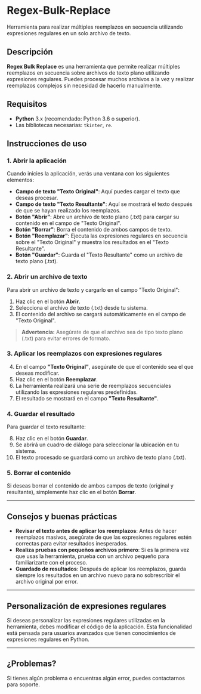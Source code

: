 # Regex-Bulk-Replace
Herramienta para realizar múltiples reemplazos en secuencia utilizando expresiones regulares en un solo archivo de texto.

## Descripción

**Regex Bulk Replace** es una herramienta que permite realizar múltiples reemplazos en secuencia sobre archivos de texto plano utilizando expresiones regulares. Puedes procesar muchos archivos a la vez y realizar reemplazos complejos sin necesidad de hacerlo manualmente.

## Requisitos

- **Python** 3.x (recomendado: Python 3.6 o superior).
- Las bibliotecas necesarias: `tkinter`, `re`.

## Instrucciones de uso

### 1. **Abrir la aplicación**

Cuando inicies la aplicación, verás una ventana con los siguientes elementos:

- **Campo de texto "Texto Original"**: Aquí puedes cargar el texto que deseas procesar.
- **Campo de texto "Texto Resultante"**: Aquí se mostrará el texto después de que se hayan realizado los reemplazos.
- **Botón "Abrir"**: Abre un archivo de texto plano (.txt) para cargar su contenido en el campo de "Texto Original".
- **Botón "Borrar"**: Borra el contenido de ambos campos de texto.
- **Botón "Reemplazar"**: Ejecuta las expresiones regulares en secuencia sobre el "Texto Original" y muestra los resultados en el "Texto Resultante".
- **Botón "Guardar"**: Guarda el "Texto Resultante" como un archivo de texto plano (.txt).

### 2. **Abrir un archivo de texto**

Para abrir un archivo de texto y cargarlo en el campo "Texto Original":

1. Haz clic en el botón **Abrir**.
2. Selecciona el archivo de texto (.txt) desde tu sistema.
3. El contenido del archivo se cargará automáticamente en el campo de "Texto Original".

> **Advertencia:** Asegúrate de que el archivo sea de tipo texto plano (.txt) para evitar errores de formato.

### 3. **Aplicar los reemplazos con expresiones regulares**

4. En el campo **"Texto Original"**, asegúrate de que el contenido sea el que deseas modificar.
5. Haz clic en el botón **Reemplazar**.
6. La herramienta realizará una serie de reemplazos secuenciales utilizando las expresiones regulares predefinidas.
7. El resultado se mostrará en el campo **"Texto Resultante"**.

### 4. **Guardar el resultado**

Para guardar el texto resultante:

8. Haz clic en el botón **Guardar**.
9. Se abrirá un cuadro de diálogo para seleccionar la ubicación en tu sistema.
10. El texto procesado se guardará como un archivo de texto plano (.txt).

### 5. **Borrar el contenido**

Si deseas borrar el contenido de ambos campos de texto (original y resultante), simplemente haz clic en el botón **Borrar**.

---

## Consejos y buenas prácticas

- **Revisar el texto antes de aplicar los reemplazos**: Antes de hacer reemplazos masivos, asegúrate de que las expresiones regulares estén correctas para evitar resultados inesperados.
- **Realiza pruebas con pequeños archivos primero**: Si es la primera vez que usas la herramienta, prueba con un archivo pequeño para familiarizarte con el proceso.
- **Guardado de resultados**: Después de aplicar los reemplazos, guarda siempre los resultados en un archivo nuevo para no sobrescribir el archivo original por error.

---

## Personalización de expresiones regulares

Si deseas personalizar las expresiones regulares utilizadas en la herramienta, debes modificar el código de la aplicación. Esta funcionalidad está pensada para usuarios avanzados que tienen conocimientos de expresiones regulares en Python.

---

## ¿Problemas?

Si tienes algún problema o encuentras algún error, puedes contactarnos para soporte.

